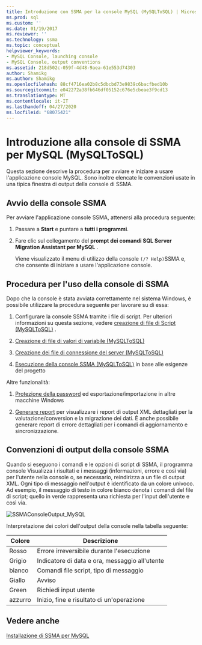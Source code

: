 ```yaml
---
title: Introduzione con SSMA per la console MySQL (MySQLToSQL) | Microsoft Docs
ms.prod: sql
ms.custom: ''
ms.date: 01/19/2017
ms.reviewer: ''
ms.technology: ssma
ms.topic: conceptual
helpviewer_keywords:
- MySQL Console, launching console
- MySQL Console, output conventions
ms.assetid: 218d502c-059f-4d48-9aea-61e553d74303
author: Shamikg
ms.author: Shamikg
ms.openlocfilehash: 88cf4716ea02b8c5dbcbd73e9839c6bacfbed10b
ms.sourcegitcommit: e042272a38fb646df05152c676e5cbeae3f9cd13
ms.translationtype: MT
ms.contentlocale: it-IT
ms.lasthandoff: 04/27/2020
ms.locfileid: "68075421"
---
```

# <a name="getting-started-with-ssma-for-mysql-console-mysqltosql"></a>Introduzione alla console di SSMA per MySQL (MySQLToSQL)
Questa sezione descrive la procedura per avviare e iniziare a usare l'applicazione console MySQL. Sono inoltre elencate le convenzioni usate in una tipica finestra di output della console di SSMA.  
  
## <a name="launching-ssma-console"></a>Avvio della console SSMA  
Per avviare l'applicazione console SSMA, attenersi alla procedura seguente:  
  
1.  Passare a **Start** e puntare a **tutti i programmi**.  
  
2.  Fare clic sul collegamento del **prompt dei comandi SQL Server Migration Assistant per MySQL** .  
  
    Viene visualizzato il menu di utilizzo della console `(/? Help)`SSMA e, che consente di iniziare a usare l'applicazione console.  
  
## <a name="procedure-for-using-the-ssma-console"></a>Procedura per l'uso della console di SSMA  
Dopo che la console è stata avviata correttamente nel sistema Windows, è possibile utilizzare la procedura seguente per lavorare su di essa:  
  
1.  Configurare la console SSMA tramite i file di script. Per ulteriori informazioni su questa sezione, vedere [creazione di file di Script &#40;MySQLToSQL&#41;](../../ssma/mysql/creating-script-files-mysqltosql.md) .  
  
2.  [Creazione di file di valori di variabile &#40;MySQLToSQL&#41;](../../ssma/mysql/creating-variable-value-files-mysqltosql.md)  
  
3.  [Creazione dei file di connessione del server &#40;MySQLToSQL&#41;](../../ssma/mysql/creating-the-server-connection-files-mysqltosql.md)  
  
4.  [Esecuzione della console SSMA &#40;MySQLToSQL&#41;](../../ssma/mysql/executing-the-ssma-console-mysqltosql.md) in base alle esigenze del progetto  
  
Altre funzionalità:  
  
1.  [Protezione della password](managing-passwords-mysqltosql.md) ed esportazione/importazione in altre macchine Windows  
  
2.  [Generare report](generating-reports-mysqltosql.md) per visualizzare i report di output XML dettagliati per la valutazione/conversion e la migrazione dei dati. È anche possibile generare report di errore dettagliati per i comandi di aggiornamento e sincronizzazione.  
  
## <a name="ssma-console-output-conventions"></a>Convenzioni di output della console SSMA  
Quando si eseguono i comandi e le opzioni di script di SSMA, il programma console Visualizza i risultati e i messaggi (informazioni, errore e così via) per l'utente nella console o, se necessario, reindirizza a un file di output XML. Ogni tipo di messaggio nell'output è identificato da un colore univoco. Ad esempio, il messaggio di testo in colore bianco denota i comandi del file di script; quello in verde rappresenta una richiesta per l'input dell'utente e così via.  
  
![SSMAConsoleOutput_MySQL](../../ssma/mysql/media/ssmaconsoleoutput_mysql.jpg "SSMAConsoleOutput_MySQL")  
  
Interpretazione dei colori dell'output della console nella tabella seguente:  
  
|Colore|Descrizione|  
|---------|---------------|  
|Rosso|Errore irreversibile durante l'esecuzione|  
|Grigio|Indicatore di data e ora, messaggio all'utente|  
|bianco|Comandi file script, tipo di messaggio|  
|Giallo|Avviso|  
|Green|Richiedi input utente|  
|azzurro|Inizio, fine e risultato di un'operazione|  
  
## <a name="see-also"></a>Vedere anche  
[Installazione di SSMA per MySQL](installing-ssma-for-mysql-mysqltosql.md)  
  
